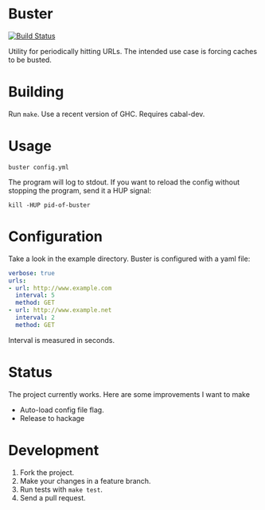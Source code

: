 Buster
====
[![Build Status](https://travis-ci.org/MichaelXavier/Buster.png?branch=master)](https://travis-ci.org/MichaelXavier/Buster)

Utility for periodically hitting URLs. The intended use case is forcing caches
to be busted.

Building
====
Run `make`. Use a recent version of GHC. Requires cabal-dev. 

Usage
=====

`buster config.yml`

The program will log to stdout. If you want to reload the config without
stopping the program, send it a HUP signal:

`kill -HUP pid-of-buster`

Configuration
=============

Take a look in the example directory. Buster is configured with a yaml file:

```yaml
verbose: true
urls:
- url: http://www.example.com
  interval: 5
  method: GET
- url: http://www.example.net
  interval: 2
  method: GET
```

Interval is measured in seconds.

Status
======
The project currently works. Here are some improvements I want to make

* Auto-load config file flag.
* Release to hackage

Development
===========

1. Fork the project.
2. Make your changes in a feature branch.
3. Run tests with `make test`.
4. Send a pull request.
